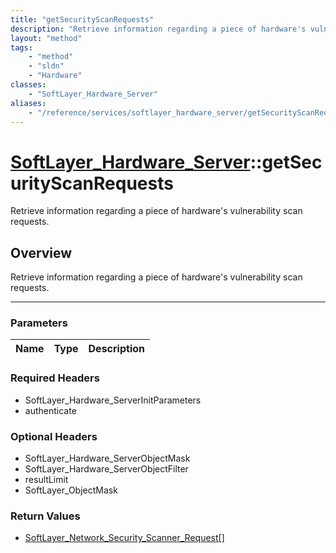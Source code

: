 ```yaml
---
title: "getSecurityScanRequests"
description: "Retrieve information regarding a piece of hardware's vulnerability scan requests."
layout: "method"
tags:
    - "method"
    - "sldn"
    - "Hardware"
classes:
    - "SoftLayer_Hardware_Server"
aliases:
    - "/reference/services/softlayer_hardware_server/getSecurityScanRequests"
---
```

# [SoftLayer_Hardware_Server](/reference/services/SoftLayer_Hardware_Server)::getSecurityScanRequests


Retrieve information regarding a piece of hardware's vulnerability scan requests.


## Overview 
Retrieve information regarding a piece of hardware's vulnerability scan requests.

-----

### Parameters 
|Name | Type | Description |
| --- | --- | --- |


### Required Headers
* SoftLayer_Hardware_ServerInitParameters
* authenticate


### Optional Headers
* SoftLayer_Hardware_ServerObjectMask
* SoftLayer_Hardware_ServerObjectFilter
* resultLimit
* SoftLayer_ObjectMask

### Return Values
* <a href='/reference/datatypes/SoftLayer_Network_Security_Scanner_Request'>SoftLayer_Network_Security_Scanner_Request[] </a>




